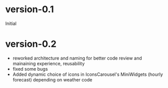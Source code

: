 # version-0.1

Initial

# version-0.2

-   reworked architecture and naming for better code review and mainaining experience, reusability
-   fixed some bugs
-   Added dynamic choice of icons in IconsCarousel's MiniWidgets (hourly forecast) depending on weather code
